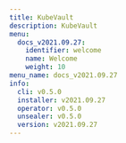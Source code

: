 ```yaml
---
title: KubeVault
description: KubeVault
menu:
  docs_v2021.09.27:
    identifier: welcome
    name: Welcome
    weight: 10
menu_name: docs_v2021.09.27
info:
  cli: v0.5.0
  installer: v2021.09.27
  operator: v0.5.0
  unsealer: v0.5.0
  version: v2021.09.27
---
```


